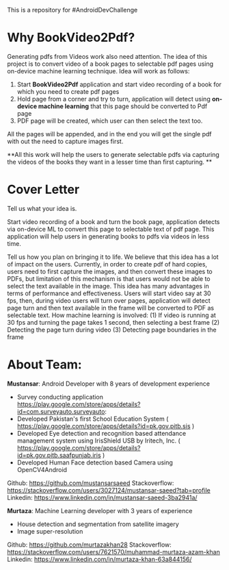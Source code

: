 This is a repository for #AndroidDevChallenge

# Why BookVideo2Pdf?

Generating pdfs from Videos work also need attention. The idea of this project is to convert video of a book pages to selectable pdf pages using on-device machine learning technique. Idea will work as follows:

1. Start **BookVideo2Pdf** application and start video recording of a book for which you need to create pdf pages
2. Hold page from a corner and try to turn, application will detect using **on-device machine learning** that this page should be converted to Pdf page
3. PDF page will be created, which user can then select the text too. 

All the pages will be appended, and in the end you will get the single pdf with out the need to capture images first.

**All this work will help the users to generate selectable pdfs via capturing the videos of the books they want in a lesser time than first capturing. **

# Cover Letter

Tell us what your idea is. 
	 	 	
Start video recording of a book and turn the book page, application detects via on-device ML to convert this page to selectable text of pdf page. This application will help users in generating books to pdfs via videos in less time.

Tell us how you plan on bringing it to life. 
We believe that this idea has a lot of impact on the users. Currently, in order to create pdf of hard copies, users need to first capture the images, and then convert these images to PDFs, but limitation of this mechanism is that users would not be able to select the text available in the image. This idea has many advantages in terms of performance and effectiveness. Users will start video say at 30 fps, then, during video users will turn over pages, application will detect page turn and then text available in the frame will be converted to PDF as selectable text. How machine learning is involved: 
(1) If video is running at 30 fps and turning the page takes 1 second, then selecting a best frame
(2) Detecting the  page turn during video
(3) Detecting page boundaries in the frame

# About Team: 
**Mustansar**: Android Developer with 8 years of development experience
- Survey conducting application  https://play.google.com/store/apps/details?id=com.surveyauto.surveyauto:
- Developed Pakistan's first School Education System ( https://play.google.com/store/apps/details?id=pk.gov.pitb.sis )
- Developed Eye detection and recognition based attendance management system using IrisShield USB by Iritech, Inc. ( https://play.google.com/store/apps/details?id=pk.gov.pitb.saafpunjab.iris )
- Developed Human Face detection based Camera using OpenCV4Android

Github: https://github.com/mustansarsaeed
Stackoverflow: https://stackoverflow.com/users/3027124/mustansar-saeed?tab=profile
Linkedin: https://www.linkedin.com/in/mustansar-saeed-3ba2941a/

**Murtaza**: Machine Learning developer with 3 years of experience
- House detection and segmentation from satellite imagery
- Image super-resolution

Github: https://github.com/murtazakhan28
Stackoverflow: https://stackoverflow.com/users/7621570/muhammad-murtaza-azam-khan
Linkedin: https://www.linkedin.com/in/murtaza-khan-63a844156/


